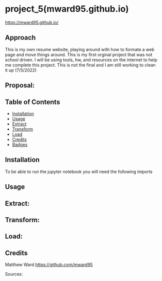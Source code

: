 # project_5(mward95.github.io)
https://mward95.github.io/
## Approach

This is my own resume website, playing around with how to formate a web page and move things around. This is my first orginal project that was not school driven. I will be using tools, hw, and resources on the internet to help me complete this project. This is not the final and I am still working to clean it up (7/5/2022)

## Proposal:
 

## Table of Contents

- [Installation](#installation)
- [Usage](#usage)
- [Extract](#extract)
- [Transform](#transform)
- [Load](#load)
- [Credits](#credits)
- [Badges](#badges)
## Installation

To be able to run the jupyter notebook you will need the following imports

## Usage


## Extract: 

## Transform: 

## Load: 


## Credits
Matthew Ward https://github.com/mward95




Sources:

